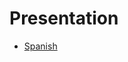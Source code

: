 # Presentation
- [Spanish](https://docs.google.com/presentation/d/1BbDG0UQOCnZ2Mj7PHbw8uk9yHFiR29XQMVcTgS_7MYw/edit?usp=sharing)

